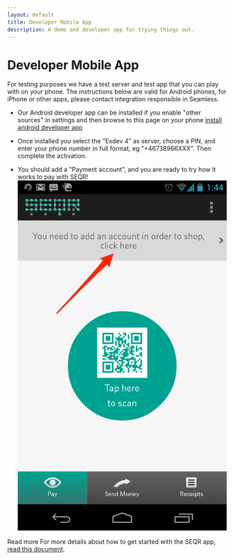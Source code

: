 ```yaml
---
layout: default
title: Developer Mobile App
description: A demo and developer app for trying things out. 
---
```


Developer Mobile App
=============

For testing purposes we have a test server and test app that you can play with on your phone. The instructions below are valid for Android phones, for iPhone or other apps, please contact integration responsible in Seamless.

* Our Android developer app can be installed if you enable "other sources" in settings and then browse to this page on your phone [install android developer app](/downloads/se-qr-androidapp-demo-2.1.5.3.apk)

* Once installed you select the "Exdev 4" as server, choose a PIN, and enter your phone number in full format, eg "+46738966XXX". Then complete the activation.

* You should add a "Payment account", and you are ready to try how it works to pay with SEQR! ![AddAccount](/assets/images/add_account.png "Adding a Payment Account")

<div class="download">
<span>Read more</span>
For more details about how to get started with the SEQR app, <a href="/downloads/GettingStarted_SEQR_merchants.pdf">read this document</a>.
</div>
